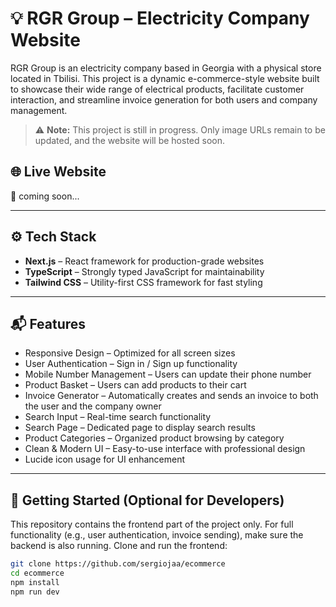 #   💡 RGR Group – Electricity Company Website

RGR Group is an electricity company based in Georgia with a physical store located in Tbilisi. This project is a dynamic e-commerce-style website built to showcase their wide range of electrical products, facilitate customer interaction, and streamline invoice generation for both users and company management.

> ⚠️ **Note:**  This project is still in progress. Only image URLs remain to be updated, and the website will be hosted soon.

## 🌐 Live Website

🔗 coming soon...

---

## ⚙️ Tech Stack

- **Next.js** – React framework for production-grade websites
- **TypeScript** – Strongly typed JavaScript for maintainability
- **Tailwind CSS** – Utility-first CSS framework for fast styling

---

## 📬 Features

- Responsive Design – Optimized for all screen sizes
- User Authentication – Sign in / Sign up functionality
- Mobile Number Management – Users can update their phone number
- Product Basket – Users can add products to their cart
- Invoice Generator – Automatically creates and sends an invoice to both the user and the company owner
- Search Input – Real-time search functionality
- Search Page – Dedicated page to display search results
- Product Categories – Organized product browsing by category
- Clean & Modern UI – Easy-to-use interface with professional design
- Lucide icon usage for UI enhancement
  

---

## 🚀 Getting Started (Optional for Developers)
This repository contains the frontend part of the project only. For full functionality (e.g., user authentication, invoice sending), make sure the backend is also running.
Clone and run the frontend:
```bash
git clone https://github.com/sergiojaa/ecommerce
cd ecommerce
npm install
npm run dev

